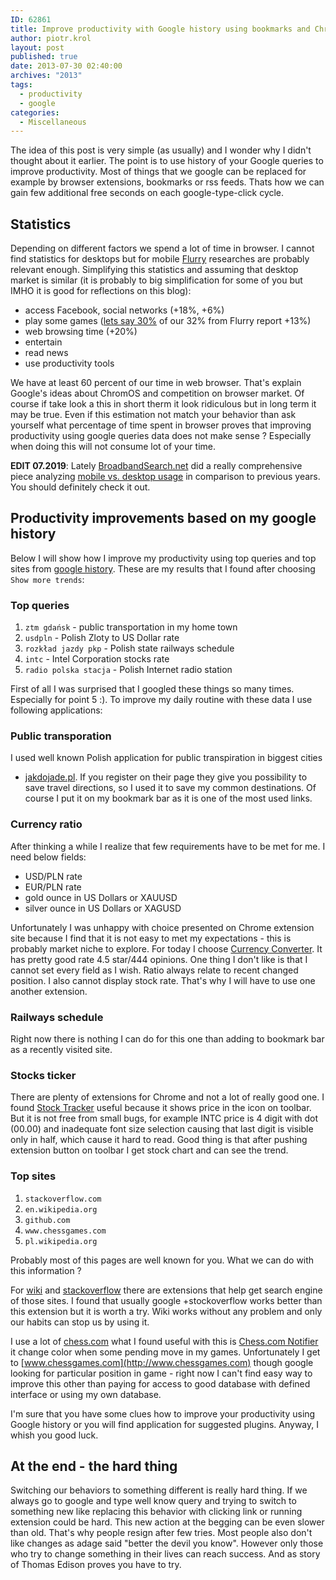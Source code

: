 ```yaml
---
ID: 62861
title: Improve productivity with Google history using bookmarks and Chrome extensions
author: piotr.krol
layout: post
published: true
date: 2013-07-30 02:40:00
archives: "2013"
tags:
  - productivity
  - google
categories:
  - Miscellaneous
---
```

<p class=intro>
The idea of this post is very simple (as usually)  and I wonder why I didn't thought
about it earlier. The point is to use history of your Google queries to improve
productivity. Most of things that we google can be replaced for example by browser
extensions, bookmarks or rss feeds. Thats how we can gain few additional free seconds on
each google-type-click cycle.
</p>

## Statistics

Depending on different factors we spend a lot of time in browser. I cannot find
statistics for desktops but for mobile [Flurry](http://blog.flurry.com/bid/95723/Flurry-Five-Year-Report-It-s-an-App-World-The-Just-Web-Lives-in-It)
researches are probably relevant enough. Simplifying this statistics and assuming that desktop market
is similar (it is probably to big simplification for some of you but IMHO it is
good for reflections on this blog):

- access Facebook, social networks (+18%, +6%)
- play some games ([lets say 30%](http://allthingsd.com/20130325/a-look-ahead-at-gdc-its-mobile-vs-consoles-in-fight-for-game-developers-attention/) of our 32% from Flurry report +13%)
- web browsing time (+20%)
- entertain
- read news
- use productivity tools

We have at least 60 percent of our time in web browser. That's explain Google's
ideas about ChromOS and competition on browser market. Of course if take look a
this in short therm it look ridiculous but in long term it may be true. Even if this estimation
not match your behavior than ask yourself what percentage of time spent in
browser proves that improving productivity using google queries data does not
make sense ? Especially when doing this will not consume lot of your time.

**EDIT 07.2019**: Lately [BroadbandSearch.net](https://www.broadbandsearch.net)
did a really comprehensive piece analyzing [mobile vs. desktop usage](https://www.broadbandsearch.net/blog/mobile-desktop-internet-usage-statistics#post-navigation-1)
in comparison to previous years. You should definitely check it out.

## Productivity improvements based on my google history
Below I will show how I improve my productivity using top queries and top sites
from [google history](https://history.google.com/history/). These are my results
that I found after choosing `Show more trends`:

### Top queries

1. `ztm gdańsk`          - public transportation in my home town
2. `usdpln`              - Polish Zloty to US Dollar rate
3. `rozkład jazdy pkp`   - Polish state railways schedule
4. `intc`                - Intel Corporation stocks rate
5. `radio polska stacja` - Polish Internet radio station

First of all I was surprised that I googled these things so many times. Especially
for point 5 :). To improve my daily routine with these data I use following
applications:

### Public transporation
I used well known Polish application for public transpiration in biggest cities
- [jakdojade.pl](http://jakdojade.pl/). If you register on their page they give
you possibility to save travel directions, so I used it to save my common
destinations. Of course I put it on my bookmark bar as it is one of the most
used links.

### Currency ratio
After thinking a while I realize that few requirements have to be met for me.
I need below fields:

- USD/PLN rate
- EUR/PLN rate
- gold ounce in US Dollars or XAUUSD
- silver ounce in US Dollars or XAGUSD

Unfortunately I was unhappy with choice presented on Chrome extension site
because I find that it is not easy to met my expectations - this is probably
market niche to explore. For today I choose [Currency Converter](https://chrome.google.com/webstore/detail/currency-converter/lncdobdbibdgoiohgnflmjajfphcnakg).
It has pretty good rate 4.5 star/444 opinions. One thing I don't like is that I
cannot set every field as I wish. Ratio always relate to recent changed position.
I also cannot display stock rate. That's why I will have to use one another
extension.

### Railways schedule
Right now there is nothing I can do for this one than adding to bookmark bar as
a recently visited site.

### Stocks ticker
There are plenty of extensions for Chrome and not a lot of really good one. I
found [Stock Tracker](https://chrome.google.com/webstore/detail/stock-tracker/gphdmnilpmjaioploikmbpgkjfbagidf)
useful because it shows price in the icon on toolbar. But it is not free from
small bugs, for example INTC price is 4 digit with dot (00.00) and inadequate
font size selection causing that last digit is visible only in half, which cause
it hard to read. Good thing is that after pushing extension button on toolbar I
get stock chart and can see the trend.

### Top sites
1. `stackoverflow.com`
2. `en.wikipedia.org`
3. `github.com`
4. `www.chessgames.com`
5. `pl.wikipedia.org`

Probably most of this pages are well known for you. What we can do with this
information ?

For
[wiki](https://chrome.google.com/webstore/detail/lookup-companion-for-wiki/dhgpkiiipkgmckicafkhcihkcldbdeej) and [stackoverflow](https://chrome.google.com/webstore/detail/search-stackoverflow/gmdolelhfhbldobljhbhdgljbajhfilj) there are extensions that help get search engine of
those sites. I found that usually google +stockoverflow works better than this
extension but it is worth a try. Wiki works without any problem and only our
habits can stop us by using it.

I use a lot of [chess.com](http://www.chess.com) what I found useful with this
is [Chess.com Notifier](https://chrome.google.com/webstore/detail/chesscom-notifier/khihkgdcfbjdnfgalkjnimbmofnhhpho)
it change color when some pending move in my games. Unfortunately I get to
[www.chessgames.com](http://www.chessgames.com) though google looking for
particular position in game - right now I can't find easy way to improve this
other than paying for access to good database with defined interface or using my
own database.

I'm sure that you have some clues how to improve your productivity using Google
history or you will find application for suggested plugins. Anyway, I whish you
good luck.

## At the end - the hard thing
Switching our behaviors to something different is really hard thing. If we
always go to google and type well know query and trying to switch to something
new like replacing this behavior with clicking link or running extension could
be hard. This new action at the begging can be even slower than old. That's why
people resign after few tries. Most people also don't like changes as adage said
"better the devil you know". However only those who try to change something in
their lives can reach success. And as story of Thomas Edison proves you have to
try.
